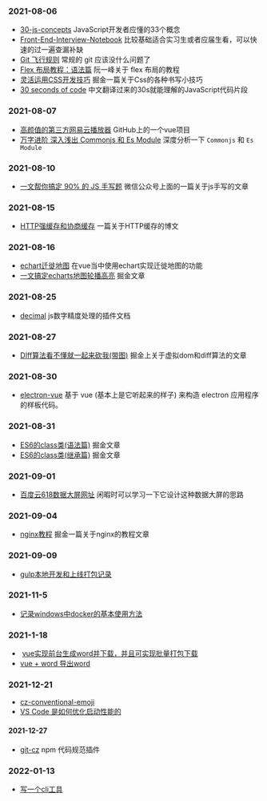 

### 2021-08-06

- [30-js-concepts](https://github.com/stephentian/33-js-concepts) JavaScript开发者应懂的33个概念
- [Front-End-Interview-Notebook](https://github.com/CavsZhouyou/Front-End-Interview-Notebook) 比较基础适合实习生或者应届生看，可以快速的过一遍查漏补缺
- [Git 飞行规则](https://github.com/k88hudson/git-flight-rules/blob/master/README_zh-CN.md) 常规的 git 应该没什么问题了
- [Flex 布局教程：语法篇](http://www.ruanyifeng.com/blog/2015/07/flex-grammar.html) 阮一峰关于 flex 布局的教程
- [灵活运用CSS开发技巧](https://juejin.cn/post/6844903926110617613)  掘金一篇关于Css的各种书写小技巧
- [30 seconds of code](http://www.html.cn/30-seconds-of-code/) 中文翻译过来的30s就能理解的JavaScript代码片段



### 	2021-08-07

- [高颜值的第三方网易云播放器](https://github.com/qier222/YesPlayMusic) GitHub上的一个vue项目
- [万字进阶  深入浅出 Commonjs 和 Es Module](https://juejin.cn/post/6994224541312483336)  深度分析一下 `Commonjs` 和 `Es Module`

### 2021-08-10

-   [一文帮你搞定 90% 的 JS 手写题](https://mp.weixin.qq.com/s/gpZmJ2ZljlW83Pb-TCnm3A) 微信公众号上面的一篇关于js手写的文章  

### 2021-08-15

- [HTTP强缓存和协商缓存](https://segmentfault.com/a/1190000008956069) 一篇关于HTTP缓存的博文

### 2021-08-16

- [echart迁徙地图](https://blog.csdn.net/m0_49304996/article/details/118702290?spm=1001.2014.3001.5501)  在vue当中使用echart实现迁徙地图的功能
- [一文搞定echarts地图轮播高亮](https://juejin.cn/post/6997978246839042079#heading-6)  掘金文章

### 2021-08-25

- [decimal](https://mikemcl.github.io/decimal.js/#toFixed) js数字精度处理的插件文档

### 2021-08-27

- [DIff算法看不懂就一起来砍我(带图)](https://juejin.cn/post/7000266544181674014)  掘金上关于虚拟dom和diff算法的文章

### 2021-08-30

- [electron-vue](https://simulatedgreg.gitbooks.io/electron-vue/content/cn/)  基于 vue (基本上是它听起来的样子) 来构造 electron 应用程序的样板代码。

### 2021-08-31

- [ES6的class类(语法篇)](https://juejin.cn/post/7000891889465425957)  掘金文章
- [ES6的class类(继承篇)](https://juejin.cn/post/7001284277291712526) 掘金文章

### 2021-09-01

- [百度云618数据大屏网址](https://sugar.aipage.com/dashboard/5f81db321ff3e080e9f09168c923854f)   闲暇时可以学习一下它设计这种数据大屏的思路

### 2021-09-04

- [nginx教程](https://juejin.cn/post/6844903944267759624#heading-2)  掘金一篇关于nginx的教程文章

### 2021-09-09

- [gulp本地开发和上线打包记录](https://www.rinbowli.cn/article/5ff2c62f2191750ca0499915)

### 2021-11-5

- [记录windows中docker的基本使用方法](https://juejin.cn/post/6844903844451713031#comment)

### 2021-1-18

- ​	[vue实现前台生成word并下载，并且可实现批量打包下载](https://blog.csdn.net/baidu_36668721/article/details/115211615?spm=1001.2014.3001.5501)
- [vue + word 导出word](https://gitee.com/xhxdd/vue-export-word)

### 2021-12-21

- [cz-conventional-emoji](https://www.npmjs.com/package/cz-conventional-emoji)
- [VS Code 是如何优化启动性能的](https://fed.taobao.org/blog/taofed/do71ct/wpsf10/?spm=taofed.blogs.blog-list.1.31905ac8ZCJlFf)

#### 2021-12-27

- [git-cz](https://www.npmjs.com/package/git-cz) npm 代码规范插件

### 2022-01-13

- [写一个cli工具](https://mp.weixin.qq.com/s/Il0oA09wNw8gag94WabbqQ)
